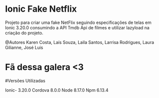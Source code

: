 # Ionic Fake Netflix 

Projeto para criar uma fake NetFlix seguindo especificações de telas em Ionic 3.20.0 consumindo a API Tmdb Api de filmes e utilizar lazyload na criação do projeto.

@Autores
Karen Costa, 
Laís Souza, 
Laila Santos,
Larrisa Rodrigues, 
Laura Gilianne, 
José Luis

# Fã dessa galera <3

#Versões Utilizadas

Ionic- 3.20.0
Cordova 8.0.0
Node 8.17.0
Npm 6.13.4

